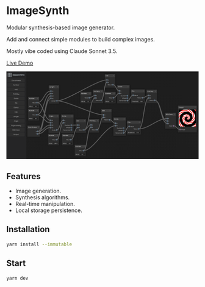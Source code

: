# ImageSynth

Modular synthesis-based image generator.

Add and connect simple modules to build complex images.

Mostly vibe coded using Claude Sonnet 3.5.

[Live Demo](https://zordone.github.io/image-synth/)

![Screenshot](readme.png)

## Features

- Image generation.
- Synthesis algorithms.
- Real-time manipulation.
- Local storage persistence.

## Installation

```bash
yarn install --immutable
```

## Start

```bash
yarn dev
```
